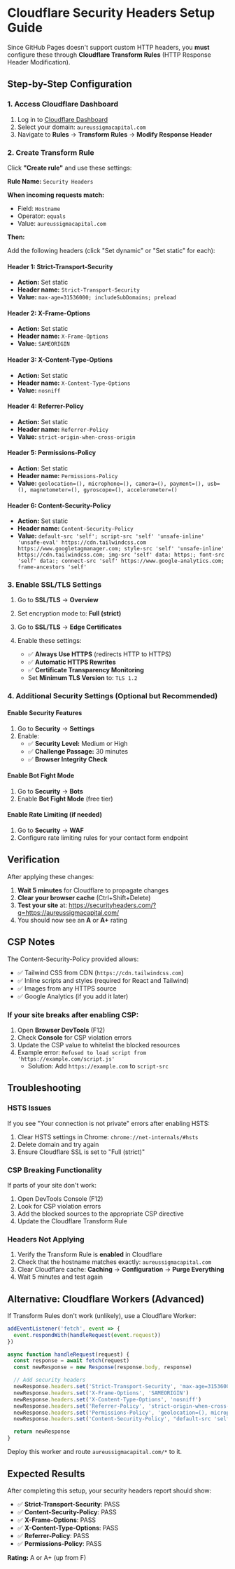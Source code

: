 # Cloudflare Security Headers Setup Guide

Since GitHub Pages doesn't support custom HTTP headers, you **must** configure these through **Cloudflare Transform Rules** (HTTP Response Header Modification).

## Step-by-Step Configuration

### 1. Access Cloudflare Dashboard
1. Log in to [Cloudflare Dashboard](https://dash.cloudflare.com/)
2. Select your domain: `aureussigmacapital.com`
3. Navigate to **Rules** → **Transform Rules** → **Modify Response Header**

### 2. Create Transform Rule

Click **"Create rule"** and use these settings:

**Rule Name:** `Security Headers`

**When incoming requests match:**
- Field: `Hostname`
- Operator: `equals`
- Value: `aureussigmacapital.com`

**Then:**

Add the following headers (click "Set dynamic" or "Set static" for each):

#### Header 1: Strict-Transport-Security
- **Action:** Set static
- **Header name:** `Strict-Transport-Security`
- **Value:** `max-age=31536000; includeSubDomains; preload`

#### Header 2: X-Frame-Options
- **Action:** Set static
- **Header name:** `X-Frame-Options`
- **Value:** `SAMEORIGIN`

#### Header 3: X-Content-Type-Options
- **Action:** Set static
- **Header name:** `X-Content-Type-Options`
- **Value:** `nosniff`

#### Header 4: Referrer-Policy
- **Action:** Set static
- **Header name:** `Referrer-Policy`
- **Value:** `strict-origin-when-cross-origin`

#### Header 5: Permissions-Policy
- **Action:** Set static
- **Header name:** `Permissions-Policy`
- **Value:** `geolocation=(), microphone=(), camera=(), payment=(), usb=(), magnetometer=(), gyroscope=(), accelerometer=()`

#### Header 6: Content-Security-Policy
- **Action:** Set static
- **Header name:** `Content-Security-Policy`
- **Value:** `default-src 'self'; script-src 'self' 'unsafe-inline' 'unsafe-eval' https://cdn.tailwindcss.com https://www.googletagmanager.com; style-src 'self' 'unsafe-inline' https://cdn.tailwindcss.com; img-src 'self' data: https:; font-src 'self' data:; connect-src 'self' https://www.google-analytics.com; frame-ancestors 'self'`

### 3. Enable SSL/TLS Settings

1. Go to **SSL/TLS** → **Overview**
2. Set encryption mode to: **Full (strict)**

3. Go to **SSL/TLS** → **Edge Certificates**
4. Enable these settings:
   - ✅ **Always Use HTTPS** (redirects HTTP to HTTPS)
   - ✅ **Automatic HTTPS Rewrites**
   - ✅ **Certificate Transparency Monitoring**
   - Set **Minimum TLS Version** to: `TLS 1.2`

### 4. Additional Security Settings (Optional but Recommended)

#### Enable Security Features
1. Go to **Security** → **Settings**
2. Enable:
   - ✅ **Security Level:** Medium or High
   - ✅ **Challenge Passage:** 30 minutes
   - ✅ **Browser Integrity Check**

#### Enable Bot Fight Mode
1. Go to **Security** → **Bots**
2. Enable **Bot Fight Mode** (free tier)

#### Enable Rate Limiting (if needed)
1. Go to **Security** → **WAF**
2. Configure rate limiting rules for your contact form endpoint

## Verification

After applying these changes:

1. **Wait 5 minutes** for Cloudflare to propagate changes
2. **Clear your browser cache** (Ctrl+Shift+Delete)
3. **Test your site** at: https://securityheaders.com/?q=https://aureussigmacapital.com/
4. You should now see an **A** or **A+** rating

## CSP Notes

The Content-Security-Policy provided allows:
- ✅ Tailwind CSS from CDN (`https://cdn.tailwindcss.com`)
- ✅ Inline scripts and styles (required for React and Tailwind)
- ✅ Images from any HTTPS source
- ✅ Google Analytics (if you add it later)

### If your site breaks after enabling CSP:

1. Open **Browser DevTools** (F12)
2. Check **Console** for CSP violation errors
3. Update the CSP value to whitelist the blocked resources
4. Example error: `Refused to load script from 'https://example.com/script.js'`
   - Solution: Add `https://example.com` to `script-src`

## Troubleshooting

### HSTS Issues
If you see "Your connection is not private" errors after enabling HSTS:
1. Clear HSTS settings in Chrome: `chrome://net-internals/#hsts`
2. Delete domain and try again
3. Ensure Cloudflare SSL is set to "Full (strict)"

### CSP Breaking Functionality
If parts of your site don't work:
1. Open DevTools Console (F12)
2. Look for CSP violation errors
3. Add the blocked sources to the appropriate CSP directive
4. Update the Cloudflare Transform Rule

### Headers Not Applying
1. Verify the Transform Rule is **enabled** in Cloudflare
2. Check that the hostname matches exactly: `aureussigmacapital.com`
3. Clear Cloudflare cache: **Caching** → **Configuration** → **Purge Everything**
4. Wait 5 minutes and test again

## Alternative: Cloudflare Workers (Advanced)

If Transform Rules don't work (unlikely), use a Cloudflare Worker:

```javascript
addEventListener('fetch', event => {
  event.respondWith(handleRequest(event.request))
})

async function handleRequest(request) {
  const response = await fetch(request)
  const newResponse = new Response(response.body, response)

  // Add security headers
  newResponse.headers.set('Strict-Transport-Security', 'max-age=31536000; includeSubDomains; preload')
  newResponse.headers.set('X-Frame-Options', 'SAMEORIGIN')
  newResponse.headers.set('X-Content-Type-Options', 'nosniff')
  newResponse.headers.set('Referrer-Policy', 'strict-origin-when-cross-origin')
  newResponse.headers.set('Permissions-Policy', 'geolocation=(), microphone=(), camera=(), payment=()')
  newResponse.headers.set('Content-Security-Policy', "default-src 'self'; script-src 'self' 'unsafe-inline' 'unsafe-eval' https://cdn.tailwindcss.com; style-src 'self' 'unsafe-inline' https://cdn.tailwindcss.com; img-src 'self' data: https:; font-src 'self' data:; frame-ancestors 'self'")

  return newResponse
}
```

Deploy this worker and route `aureussigmacapital.com/*` to it.

## Expected Results

After completing this setup, your security headers report should show:

- ✅ **Strict-Transport-Security**: PASS
- ✅ **Content-Security-Policy**: PASS
- ✅ **X-Frame-Options**: PASS
- ✅ **X-Content-Type-Options**: PASS
- ✅ **Referrer-Policy**: PASS
- ✅ **Permissions-Policy**: PASS

**Rating:** A or A+ (up from F)
